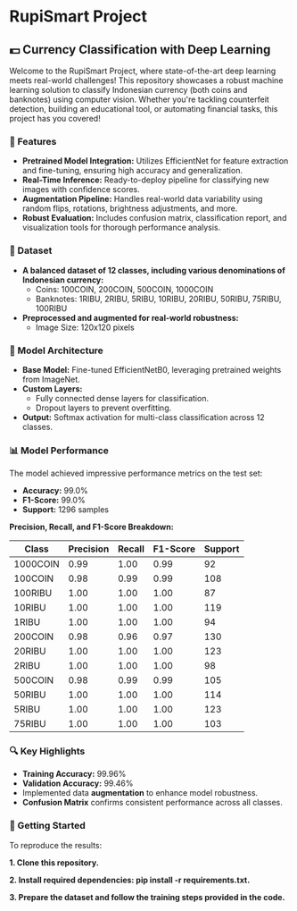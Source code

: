 # **RupiSmart Project**

## **💵 Currency Classification with Deep Learning**

Welcome to the RupiSmart Project, where state-of-the-art deep learning meets real-world challenges! This repository showcases a robust machine learning solution to classify Indonesian currency (both coins and banknotes) using computer vision. Whether you're tackling counterfeit detection, building an educational tool, or automating financial tasks, this project has you covered!

### 🚀 Features

- **Pretrained Model Integration:** Utilizes EfficientNet for feature extraction and fine-tuning, ensuring high accuracy and generalization.
- **Real-Time Inference:** Ready-to-deploy pipeline for classifying new images with confidence scores.
- **Augmentation Pipeline:** Handles real-world data variability using random flips, rotations, brightness adjustments, and more.
- **Robust Evaluation:** Includes confusion matrix, classification report, and visualization tools for thorough performance analysis.

### 📁 Dataset

- **A balanced dataset of 12 classes, including various denominations of Indonesian currency:**
  - Coins: 100COIN, 200COIN, 500COIN, 1000COIN
  - Banknotes: 1RIBU, 2RIBU, 5RIBU, 10RIBU, 20RIBU, 50RIBU, 75RIBU, 100RIBU
- **Preprocessed and augmented for real-world robustness:**
  - Image Size: 120x120 pixels

 ### 🧠 Model Architecture

- **Base Model:** Fine-tuned EfficientNetB0, leveraging pretrained weights from ImageNet.
- **Custom Layers:**
  - Fully connected dense layers for classification.
  - Dropout layers to prevent overfitting.
- **Output:** Softmax activation for multi-class classification across 12 classes.

### 📊 Model Performance

The model achieved impressive performance metrics on the test set:

- **Accuracy:** 99.0%
- **F1-Score:** 99.0%
- **Support:** 1296 samples

**Precision, Recall, and F1-Score Breakdown:**

| Class       | Precision | Recall | F1-Score | Support |
|-------------|-----------|--------|----------|---------|
| 1000COIN    | 0.99      | 1.00   | 0.99     | 92      |
| 100COIN     | 0.98      | 0.99   | 0.99     | 108     |
| 100RIBU     | 1.00      | 1.00   | 1.00     | 87      |
| 10RIBU      | 1.00      | 1.00   | 1.00     | 119     |
| 1RIBU       | 1.00      | 1.00   | 1.00     | 94      |
| 200COIN     | 0.98      | 0.96   | 0.97     | 130     |
| 20RIBU      | 1.00      | 1.00   | 1.00     | 123     |
| 2RIBU       | 1.00      | 1.00   | 1.00     | 98      |
| 500COIN     | 0.98      | 0.99   | 0.99     | 105     |
| 50RIBU      | 1.00      | 1.00   | 1.00     | 114     |
| 5RIBU       | 1.00      | 1.00   | 1.00     | 123     |
| 75RIBU      | 1.00      | 1.00   | 1.00     | 103     |

### 🔍 Key Highlights

- **Training Accuracy:** 99.96%
- **Validation Accuracy:** 99.46%
- Implemented data **augmentation** to enhance model robustness.
- **Confusion Matrix** confirms consistent performance across all classes.

### 🚀 Getting Started

To reproduce the results:

**1. Clone this repository.**

**2. Install required dependencies: pip install -r requirements.txt.**

**3. Prepare the dataset and follow the training steps provided in the code.**
